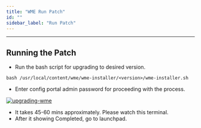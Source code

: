 ```yaml
---
title: "WME Run Patch"
id: ""
sidebar_label: "Run Patch"
---
```

---

## Running the Patch

- Run the bash script for upgrading to desired version.

```shell
bash /usr/local/content/wme/wme-installer/<version>/wme-installer.sh
```

- Enter config portal admin password for proceeding with the process.

[![upgrading-wme](/learn/assets/wme-setup/upgrade-wme-setup/upgrading-wme.jpg)](/learn/assets/wme-setup/upgrade-wme-setup/upgrading-wme.jpg)

- It takes 45-60 mins approximately. Please watch this terminal.
- After it showing Completed, go to launchpad.
